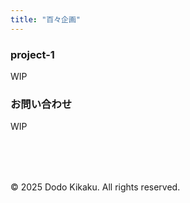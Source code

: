 ```yaml
---
title: "百々企画"
---
```


### project-1

WIP

### お問い合わせ

WIP

<footer style="margin-top: 80px;">
  <p>&copy; 2025 Dodo Kikaku. All rights reserved.</p>
</footer>
